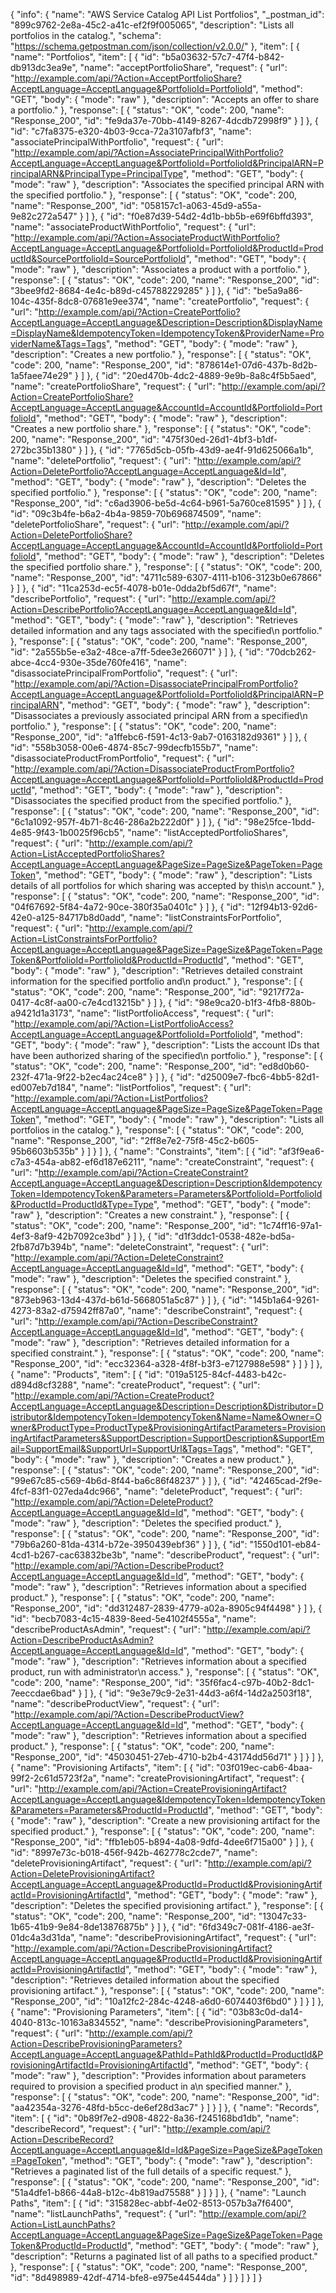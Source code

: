 {
  "info": {
    "name": "AWS Service Catalog API List Portfolios",
    "_postman_id": "899c9762-2e8a-45c2-a41c-ef2f9f005065",
    "description": "Lists all portfolios in the catalog.",
    "schema": "https://schema.getpostman.com/json/collection/v2.0.0/"
  },
  "item": [
    {
      "name": "Portfolios",
      "item": [
        {
          "id": "b5a03632-57c7-47f4-b842-db913dc3ea9e",
          "name": "acceptPortfolioShare",
          "request": {
            "url": "http://example.com/api/?Action=AcceptPortfolioShare?AcceptLanguage=AcceptLanguage&PortfolioId=PortfolioId",
            "method": "GET",
            "body": {
              "mode": "raw"
            },
            "description": "Accepts an offer to share a portfolio."
          },
          "response": [
            {
              "status": "OK",
              "code": 200,
              "name": "Response_200",
              "id": "fe9da37e-70bb-4149-8267-4dcdb72998f9"
            }
          ]
        },
        {
          "id": "c7fa8375-e320-4b03-9cca-72a3107afbf3",
          "name": "associatePrincipalWithPortfolio",
          "request": {
            "url": "http://example.com/api/?Action=AssociatePrincipalWithPortfolio?AcceptLanguage=AcceptLanguage&PortfolioId=PortfolioId&PrincipalARN=PrincipalARN&PrincipalType=PrincipalType",
            "method": "GET",
            "body": {
              "mode": "raw"
            },
            "description": "Associates the specified principal ARN with the specified portfolio."
          },
          "response": [
            {
              "status": "OK",
              "code": 200,
              "name": "Response_200",
              "id": "058157c1-a063-45d9-a55a-9e82c272a547"
            }
          ]
        },
        {
          "id": "f0e87d39-54d2-4d1b-bb5b-e69f6bffd393",
          "name": "associateProductWithPortfolio",
          "request": {
            "url": "http://example.com/api/?Action=AssociateProductWithPortfolio?AcceptLanguage=AcceptLanguage&PortfolioId=PortfolioId&ProductId=ProductId&SourcePortfolioId=SourcePortfolioId",
            "method": "GET",
            "body": {
              "mode": "raw"
            },
            "description": "Associates a product with a portfolio."
          },
          "response": [
            {
              "status": "OK",
              "code": 200,
              "name": "Response_200",
              "id": "3bee9fd2-8684-4e4c-b89d-c45788229285"
            }
          ]
        },
        {
          "id": "be5a9a86-104c-435f-8dc8-07681e9ee374",
          "name": "createPortfolio",
          "request": {
            "url": "http://example.com/api/?Action=CreatePortfolio?AcceptLanguage=AcceptLanguage&Description=Description&DisplayName=DisplayName&IdempotencyToken=IdempotencyToken&ProviderName=ProviderName&Tags=Tags",
            "method": "GET",
            "body": {
              "mode": "raw"
            },
            "description": "Creates a new portfolio."
          },
          "response": [
            {
              "status": "OK",
              "code": 200,
              "name": "Response_200",
              "id": "878614e1-07d6-437b-8d2b-1a5faee74e29"
            }
          ]
        },
        {
          "id": "20ed470b-4dc2-4889-9e9b-8a8c4f5b5aed",
          "name": "createPortfolioShare",
          "request": {
            "url": "http://example.com/api/?Action=CreatePortfolioShare?AcceptLanguage=AcceptLanguage&AccountId=AccountId&PortfolioId=PortfolioId",
            "method": "GET",
            "body": {
              "mode": "raw"
            },
            "description": "Creates a new portfolio share."
          },
          "response": [
            {
              "status": "OK",
              "code": 200,
              "name": "Response_200",
              "id": "475f30ed-26d1-4bf3-b1df-272bc35b1380"
            }
          ]
        },
        {
          "id": "7765d5cb-05fb-43d9-ae4f-91d625066a1b",
          "name": "deletePortfolio",
          "request": {
            "url": "http://example.com/api/?Action=DeletePortfolio?AcceptLanguage=AcceptLanguage&Id=Id",
            "method": "GET",
            "body": {
              "mode": "raw"
            },
            "description": "Deletes the specified portfolio."
          },
          "response": [
            {
              "status": "OK",
              "code": 200,
              "name": "Response_200",
              "id": "c6ad3906-be5d-4c64-b961-5a760ce81595"
            }
          ]
        },
        {
          "id": "09c3b4fe-b6a2-4b4a-9859-70b696874509",
          "name": "deletePortfolioShare",
          "request": {
            "url": "http://example.com/api/?Action=DeletePortfolioShare?AcceptLanguage=AcceptLanguage&AccountId=AccountId&PortfolioId=PortfolioId",
            "method": "GET",
            "body": {
              "mode": "raw"
            },
            "description": "Deletes the specified portfolio share."
          },
          "response": [
            {
              "status": "OK",
              "code": 200,
              "name": "Response_200",
              "id": "4711c589-6307-4111-b106-3123b0e67866"
            }
          ]
        },
        {
          "id": "11ca253d-ec5f-4078-b01e-0dda2bf5d67f",
          "name": "describePortfolio",
          "request": {
            "url": "http://example.com/api/?Action=DescribePortfolio?AcceptLanguage=AcceptLanguage&Id=Id",
            "method": "GET",
            "body": {
              "mode": "raw"
            },
            "description": "Retrieves detailed information and any tags associated with the specified\n         portfolio."
          },
          "response": [
            {
              "status": "OK",
              "code": 200,
              "name": "Response_200",
              "id": "2a555b5e-e3a2-48ce-a7ff-5dee3e266071"
            }
          ]
        },
        {
          "id": "70dcb262-abce-4cc4-930e-35de760fe416",
          "name": "disassociatePrincipalFromPortfolio",
          "request": {
            "url": "http://example.com/api/?Action=DisassociatePrincipalFromPortfolio?AcceptLanguage=AcceptLanguage&PortfolioId=PortfolioId&PrincipalARN=PrincipalARN",
            "method": "GET",
            "body": {
              "mode": "raw"
            },
            "description": "Disassociates a previously associated principal ARN from a specified\n         portfolio."
          },
          "response": [
            {
              "status": "OK",
              "code": 200,
              "name": "Response_200",
              "id": "a1ffebc6-f591-4c13-9ab7-0163182d9361"
            }
          ]
        },
        {
          "id": "558b3058-00e6-4874-85c7-99decfb155b7",
          "name": "disassociateProductFromPortfolio",
          "request": {
            "url": "http://example.com/api/?Action=DisassociateProductFromPortfolio?AcceptLanguage=AcceptLanguage&PortfolioId=PortfolioId&ProductId=ProductId",
            "method": "GET",
            "body": {
              "mode": "raw"
            },
            "description": "Disassociates the specified product from the specified portfolio."
          },
          "response": [
            {
              "status": "OK",
              "code": 200,
              "name": "Response_200",
              "id": "6c1a1092-957f-4b71-8c46-286a2b222d0f"
            }
          ]
        },
        {
          "id": "98e25fce-1bdd-4e85-9f43-1b0025f96cb5",
          "name": "listAcceptedPortfolioShares",
          "request": {
            "url": "http://example.com/api/?Action=ListAcceptedPortfolioShares?AcceptLanguage=AcceptLanguage&PageSize=PageSize&PageToken=PageToken",
            "method": "GET",
            "body": {
              "mode": "raw"
            },
            "description": "Lists details of all portfolios for which sharing was accepted by this\n         account."
          },
          "response": [
            {
              "status": "OK",
              "code": 200,
              "name": "Response_200",
              "id": "04f67692-5f84-4a72-90ce-380f35a0401c"
            }
          ]
        },
        {
          "id": "12f94b13-92d6-42e0-a125-84717b8d0add",
          "name": "listConstraintsForPortfolio",
          "request": {
            "url": "http://example.com/api/?Action=ListConstraintsForPortfolio?AcceptLanguage=AcceptLanguage&PageSize=PageSize&PageToken=PageToken&PortfolioId=PortfolioId&ProductId=ProductId",
            "method": "GET",
            "body": {
              "mode": "raw"
            },
            "description": "Retrieves detailed constraint information for the specified portfolio and\n         product."
          },
          "response": [
            {
              "status": "OK",
              "code": 200,
              "name": "Response_200",
              "id": "9217f72a-0417-4c8f-aa00-c7e4cd13215b"
            }
          ]
        },
        {
          "id": "98e9ca20-b1f3-4fb8-880b-a9421d1a3173",
          "name": "listPortfolioAccess",
          "request": {
            "url": "http://example.com/api/?Action=ListPortfolioAccess?AcceptLanguage=AcceptLanguage&PortfolioId=PortfolioId",
            "method": "GET",
            "body": {
              "mode": "raw"
            },
            "description": "Lists the account IDs that have been authorized sharing of the specified\n         portfolio."
          },
          "response": [
            {
              "status": "OK",
              "code": 200,
              "name": "Response_200",
              "id": "ed8d0b60-232f-471a-9f22-b2ec4ac24ce8"
            }
          ]
        },
        {
          "id": "d25009e7-fbc6-4bb5-82d1-ed007eb7d184",
          "name": "listPortfolios",
          "request": {
            "url": "http://example.com/api/?Action=ListPortfolios?AcceptLanguage=AcceptLanguage&PageSize=PageSize&PageToken=PageToken",
            "method": "GET",
            "body": {
              "mode": "raw"
            },
            "description": "Lists all portfolios in the catalog."
          },
          "response": [
            {
              "status": "OK",
              "code": 200,
              "name": "Response_200",
              "id": "2ff8e7e2-75f8-45c2-b605-95b6603b535b"
            }
          ]
        }
      ]
    },
    {
      "name": "Constraints",
      "item": [
        {
          "id": "af3f9ea6-c7a3-454a-ab82-ef6d187e6211",
          "name": "createConstraint",
          "request": {
            "url": "http://example.com/api/?Action=CreateConstraint?AcceptLanguage=AcceptLanguage&Description=Description&IdempotencyToken=IdempotencyToken&Parameters=Parameters&PortfolioId=PortfolioId&ProductId=ProductId&Type=Type",
            "method": "GET",
            "body": {
              "mode": "raw"
            },
            "description": "Creates a new constraint."
          },
          "response": [
            {
              "status": "OK",
              "code": 200,
              "name": "Response_200",
              "id": "1c74ff16-97a1-4ef3-8af9-42b7092ce3bd"
            }
          ]
        },
        {
          "id": "d1f3ddc1-0538-482e-bd5a-2fb87d7b394b",
          "name": "deleteConstraint",
          "request": {
            "url": "http://example.com/api/?Action=DeleteConstraint?AcceptLanguage=AcceptLanguage&Id=Id",
            "method": "GET",
            "body": {
              "mode": "raw"
            },
            "description": "Deletes the specified constraint."
          },
          "response": [
            {
              "status": "OK",
              "code": 200,
              "name": "Response_200",
              "id": "873eb963-13d4-437d-b61d-5668051a5c87"
            }
          ]
        },
        {
          "id": "145b1a64-9261-4273-83a2-d75942ff87a0",
          "name": "describeConstraint",
          "request": {
            "url": "http://example.com/api/?Action=DescribeConstraint?AcceptLanguage=AcceptLanguage&Id=Id",
            "method": "GET",
            "body": {
              "mode": "raw"
            },
            "description": "Retrieves detailed information for a specified constraint."
          },
          "response": [
            {
              "status": "OK",
              "code": 200,
              "name": "Response_200",
              "id": "ecc32364-a328-4f8f-b3f3-e7127988e598"
            }
          ]
        }
      ]
    },
    {
      "name": "Products",
      "item": [
        {
          "id": "019a5125-84cf-4483-b42c-d894d8cf3288",
          "name": "createProduct",
          "request": {
            "url": "http://example.com/api/?Action=CreateProduct?AcceptLanguage=AcceptLanguage&Description=Description&Distributor=Distributor&IdempotencyToken=IdempotencyToken&Name=Name&Owner=Owner&ProductType=ProductType&ProvisioningArtifactParameters=ProvisioningArtifactParameters&SupportDescription=SupportDescription&SupportEmail=SupportEmail&SupportUrl=SupportUrl&Tags=Tags",
            "method": "GET",
            "body": {
              "mode": "raw"
            },
            "description": "Creates a new product."
          },
          "response": [
            {
              "status": "OK",
              "code": 200,
              "name": "Response_200",
              "id": "99e67c85-c569-4b6d-8f44-ba6c86f48237"
            }
          ]
        },
        {
          "id": "42465cad-2f9e-4fcf-83f1-027eda4dc966",
          "name": "deleteProduct",
          "request": {
            "url": "http://example.com/api/?Action=DeleteProduct?AcceptLanguage=AcceptLanguage&Id=Id",
            "method": "GET",
            "body": {
              "mode": "raw"
            },
            "description": "Deletes the specified product."
          },
          "response": [
            {
              "status": "OK",
              "code": 200,
              "name": "Response_200",
              "id": "79b6a260-81da-4314-b72e-3950439ebf36"
            }
          ]
        },
        {
          "id": "1550d101-eb84-4cd1-b267-cac63832be3b",
          "name": "describeProduct",
          "request": {
            "url": "http://example.com/api/?Action=DescribeProduct?AcceptLanguage=AcceptLanguage&Id=Id",
            "method": "GET",
            "body": {
              "mode": "raw"
            },
            "description": "Retrieves information about a specified product."
          },
          "response": [
            {
              "status": "OK",
              "code": 200,
              "name": "Response_200",
              "id": "dd312487-2839-4779-a02a-8905c94f4498"
            }
          ]
        },
        {
          "id": "becb7083-4c15-4839-8eed-5e4102f4555a",
          "name": "describeProductAsAdmin",
          "request": {
            "url": "http://example.com/api/?Action=DescribeProductAsAdmin?AcceptLanguage=AcceptLanguage&Id=Id",
            "method": "GET",
            "body": {
              "mode": "raw"
            },
            "description": "Retrieves information about a specified product, run with administrator\n         access."
          },
          "response": [
            {
              "status": "OK",
              "code": 200,
              "name": "Response_200",
              "id": "35f6fac4-c97b-40b2-8dc1-7eeccdae6bad"
            }
          ]
        },
        {
          "id": "9e3e79c9-2e31-44d3-a6f4-14d2a2503f18",
          "name": "describeProductView",
          "request": {
            "url": "http://example.com/api/?Action=DescribeProductView?AcceptLanguage=AcceptLanguage&Id=Id",
            "method": "GET",
            "body": {
              "mode": "raw"
            },
            "description": "Retrieves information about a specified product."
          },
          "response": [
            {
              "status": "OK",
              "code": 200,
              "name": "Response_200",
              "id": "45030451-27eb-4710-b2b4-43174dd56d71"
            }
          ]
        }
      ]
    },
    {
      "name": "Provisioning Artifacts",
      "item": [
        {
          "id": "03f019ec-cab6-4baa-99f2-2c61d5723f2a",
          "name": "createProvisioningArtifact",
          "request": {
            "url": "http://example.com/api/?Action=CreateProvisioningArtifact?AcceptLanguage=AcceptLanguage&IdempotencyToken=IdempotencyToken&Parameters=Parameters&ProductId=ProductId",
            "method": "GET",
            "body": {
              "mode": "raw"
            },
            "description": "Create a new provisioning artifact for the specified product."
          },
          "response": [
            {
              "status": "OK",
              "code": 200,
              "name": "Response_200",
              "id": "ffb1eb05-b894-4a08-9dfd-4dee6f715a00"
            }
          ]
        },
        {
          "id": "8997e73c-b018-456f-942b-462778c2cde7",
          "name": "deleteProvisioningArtifact",
          "request": {
            "url": "http://example.com/api/?Action=DeleteProvisioningArtifact?AcceptLanguage=AcceptLanguage&ProductId=ProductId&ProvisioningArtifactId=ProvisioningArtifactId",
            "method": "GET",
            "body": {
              "mode": "raw"
            },
            "description": "Deletes the specified provisioning artifact."
          },
          "response": [
            {
              "status": "OK",
              "code": 200,
              "name": "Response_200",
              "id": "13047c33-1b65-41b9-9e84-8de13876875b"
            }
          ]
        },
        {
          "id": "6fd349c7-081f-4186-ae3f-01dc4a3d31da",
          "name": "describeProvisioningArtifact",
          "request": {
            "url": "http://example.com/api/?Action=DescribeProvisioningArtifact?AcceptLanguage=AcceptLanguage&ProductId=ProductId&ProvisioningArtifactId=ProvisioningArtifactId",
            "method": "GET",
            "body": {
              "mode": "raw"
            },
            "description": "Retrieves detailed information about the specified provisioning artifact."
          },
          "response": [
            {
              "status": "OK",
              "code": 200,
              "name": "Response_200",
              "id": "10a12fc2-284c-4248-a6d0-6074403f6bd0"
            }
          ]
        }
      ]
    },
    {
      "name": "Provisioning Parameters",
      "item": [
        {
          "id": "03b83c0d-da14-4040-813c-10163a834552",
          "name": "describeProvisioningParameters",
          "request": {
            "url": "http://example.com/api/?Action=DescribeProvisioningParameters?AcceptLanguage=AcceptLanguage&PathId=PathId&ProductId=ProductId&ProvisioningArtifactId=ProvisioningArtifactId",
            "method": "GET",
            "body": {
              "mode": "raw"
            },
            "description": "Provides information about parameters required to provision a specified product in a\n         specified manner."
          },
          "response": [
            {
              "status": "OK",
              "code": 200,
              "name": "Response_200",
              "id": "aa42354a-3276-48fd-b5cc-de6ef28d3ac7"
            }
          ]
        }
      ]
    },
    {
      "name": "Records",
      "item": [
        {
          "id": "0b89f7e2-d908-4822-8a36-f245168bd1db",
          "name": "describeRecord",
          "request": {
            "url": "http://example.com/api/?Action=DescribeRecord?AcceptLanguage=AcceptLanguage&Id=Id&PageSize=PageSize&PageToken=PageToken",
            "method": "GET",
            "body": {
              "mode": "raw"
            },
            "description": "Retrieves a paginated list of the full details of a specific request."
          },
          "response": [
            {
              "status": "OK",
              "code": 200,
              "name": "Response_200",
              "id": "51a4dfe1-b866-44a8-b12c-4b819ad75588"
            }
          ]
        }
      ]
    },
    {
      "name": "Launch Paths",
      "item": [
        {
          "id": "315828ec-abbf-4e02-8513-057b3a7f6400",
          "name": "listLaunchPaths",
          "request": {
            "url": "http://example.com/api/?Action=ListLaunchPaths?AcceptLanguage=AcceptLanguage&PageSize=PageSize&PageToken=PageToken&ProductId=ProductId",
            "method": "GET",
            "body": {
              "mode": "raw"
            },
            "description": "Returns a paginated list of all paths to a specified product."
          },
          "response": [
            {
              "status": "OK",
              "code": 200,
              "name": "Response_200",
              "id": "8d498989-42df-4714-bfe8-e975e44544da"
            }
          ]
        }
      ]
    }
  ]
}